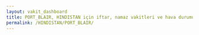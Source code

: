 ```yaml
---
layout: vakit_dashboard
title: PORT_BLAIR, HINDISTAN için iftar, namaz vakitleri ve hava durumu - ilçe/eyalet seç
permalink: /HINDISTAN/PORT_BLAIR/
---
```


<script type="text/javascript">
  var GLOBAL_COUNTRY = 'HINDISTAN';
  var GLOBAL_CITY = 'PORT_BLAIR';
  var GLOBAL_STATE = '';
  var lat = 72;
  var lon = 21;
</script>
